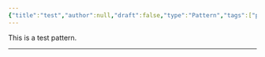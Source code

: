 ```yaml
---
{"title":"test","author":null,"draft":false,"type":"Pattern","tags":["patterns"],"group-properties":{"scale":"collaboration","phase":"organization"},"publish":true,"path":"notes/dao-primitives/patterns/test pattern.md","permalink":"/notes/dao-primitives/patterns/test-pattern/","PassFrontmatter":true}
---
```



This is a test pattern.

---

